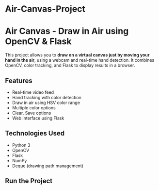 # Air-Canvas-Project
# Air Canvas - Draw in Air using OpenCV & Flask

This project allows you to **draw on a virtual canvas just by moving your hand in the air**, using a webcam and real-time hand detection. It combines OpenCV, color tracking, and Flask to display results in a browser.

## Features
- Real-time video feed
- Hand tracking with color detection
- Draw in air using HSV color range
- Multiple color options
- Clear, Save options
- Web interface using Flask

## Technologies Used
- Python 3
- OpenCV
- Flask
- NumPy
- Deque (drawing path management)

## Run the Project


